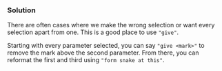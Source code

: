 ### Solution

There are often cases where we make the wrong selection or want every selection apart from one. This is a good place to use `"give"`.

Starting with every parameter selected, you can say `"give <mark>"` to remove the mark above the second parameter. From there, you can reformat the first and third using `"form snake at this"`.
